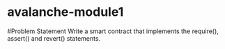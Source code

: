 # avalanche-module1
#Problem Statement
Write a smart contract that implements the require(), assert() and revert() statements.
